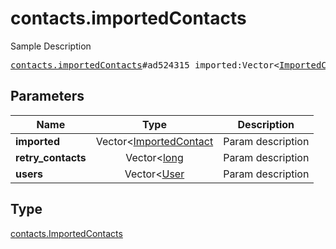# contacts.importedContacts

Sample Description

<pre>
<a href="../constructor/contacts.importedContacts.md">contacts.importedContacts</a>#ad524315 imported:Vector&lt;<a href="../type/ImportedContact.md">ImportedContact</a>&gt; retry_contacts:Vector&lt;<a href="../type/long.md">long</a>&gt; users:Vector&lt;<a href="../type/User.md">User</a>&gt; = <a href="../type/contacts.ImportedContacts.md">contacts.ImportedContacts</a>;
</pre>

## Parameters

| Name | Type | Description |
|------|:----:|-------------|
| **imported** | Vector<[ImportedContact](../type/ImportedContact.md) | Param description |
| **retry_contacts** | Vector<[long](../type/long.md) | Param description |
| **users** | Vector<[User](../type/User.md) | Param description |

## Type

[contacts.ImportedContacts](../type/contacts.ImportedContacts.md)
